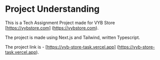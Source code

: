 Project Understanding
=======

This is a Tech Assignment Project made for VYB Store [https://vybstore.com] (https://vybstore.com).

The project is made using Next.js and Tailwind, written Typescript.

The project link is - [https://vyb-store-task.vercel.app] (https://vyb-store-task.vercel.app).
